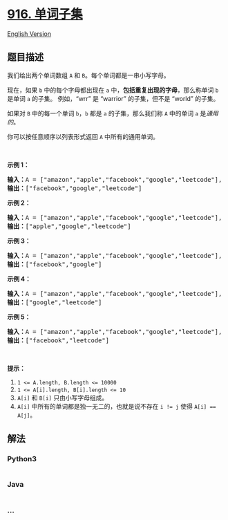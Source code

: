 # [916. 单词子集](https://leetcode-cn.com/problems/word-subsets)

[English Version](/solution/0900-0999/0916.Word%20Subsets/README_EN.md)

## 题目描述

<!-- 这里写题目描述 -->

<p>我们给出两个单词数组 <code>A</code>&nbsp;和&nbsp;<code>B</code>。每个单词都是一串小写字母。</p>

<p>现在，如果&nbsp;<code>b</code> 中的每个字母都出现在 <code>a</code> 中，<strong>包括重复出现的字母</strong>，那么称单词 <code>b</code> 是单词 <code>a</code> 的子集。 例如，&ldquo;wrr&rdquo; 是 &ldquo;warrior&rdquo; 的子集，但不是 &ldquo;world&rdquo; 的子集。</p>

<p>如果对 <code>B</code> 中的每一个单词&nbsp;<code>b</code>，<code>b</code> 都是 <code>a</code> 的子集，那么我们称&nbsp;<code>A</code> 中的单词 <code>a</code> 是<em>通用的</em>。</p>

<p>你可以按任意顺序以列表形式返回&nbsp;<code>A</code> 中所有的通用单词。</p>

<p>&nbsp;</p>

<ol>
</ol>

<p><strong>示例 1：</strong></p>

<pre><strong>输入：</strong>A = [&quot;amazon&quot;,&quot;apple&quot;,&quot;facebook&quot;,&quot;google&quot;,&quot;leetcode&quot;], B = [&quot;e&quot;,&quot;o&quot;]
<strong>输出：</strong>[&quot;facebook&quot;,&quot;google&quot;,&quot;leetcode&quot;]
</pre>

<p><strong>示例 2：</strong></p>

<pre><strong>输入：</strong>A = [&quot;amazon&quot;,&quot;apple&quot;,&quot;facebook&quot;,&quot;google&quot;,&quot;leetcode&quot;], B = [&quot;l&quot;,&quot;e&quot;]
<strong>输出：</strong>[&quot;apple&quot;,&quot;google&quot;,&quot;leetcode&quot;]
</pre>

<p><strong>示例 3：</strong></p>

<pre><strong>输入：</strong>A = [&quot;amazon&quot;,&quot;apple&quot;,&quot;facebook&quot;,&quot;google&quot;,&quot;leetcode&quot;], B = [&quot;e&quot;,&quot;oo&quot;]
<strong>输出：</strong>[&quot;facebook&quot;,&quot;google&quot;]
</pre>

<p><strong>示例 4：</strong></p>

<pre><strong>输入：</strong>A = [&quot;amazon&quot;,&quot;apple&quot;,&quot;facebook&quot;,&quot;google&quot;,&quot;leetcode&quot;], B = [&quot;lo&quot;,&quot;eo&quot;]
<strong>输出：</strong>[&quot;google&quot;,&quot;leetcode&quot;]
</pre>

<p><strong>示例 5：</strong></p>

<pre><strong>输入：</strong>A = [&quot;amazon&quot;,&quot;apple&quot;,&quot;facebook&quot;,&quot;google&quot;,&quot;leetcode&quot;], B = [&quot;ec&quot;,&quot;oc&quot;,&quot;ceo&quot;]
<strong>输出：</strong>[&quot;facebook&quot;,&quot;leetcode&quot;]
</pre>

<p>&nbsp;</p>

<p><strong>提示：</strong></p>

<ol>
	<li><code>1 &lt;= A.length, B.length &lt;= 10000</code></li>
	<li><code>1 &lt;= A[i].length, B[i].length&nbsp;&lt;= 10</code></li>
	<li><code>A[i]</code>&nbsp;和&nbsp;<code>B[i]</code>&nbsp;只由小写字母组成。</li>
	<li><code>A[i]</code>&nbsp;中所有的单词都是独一无二的，也就是说不存在&nbsp;<code>i != j</code>&nbsp;使得&nbsp;<code>A[i] == A[j]</code>。</li>
</ol>

## 解法

<!-- 这里可写通用的实现逻辑 -->

<!-- tabs:start -->

### **Python3**

<!-- 这里可写当前语言的特殊实现逻辑 -->

```python

```

### **Java**

<!-- 这里可写当前语言的特殊实现逻辑 -->

```java

```

### **...**

```

```

<!-- tabs:end -->
